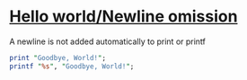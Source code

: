 [1]: https://rosettacode.org/wiki/Hello_world/Newline_omission

# [Hello world/Newline omission][1]

A newline is not added automatically to print or printf

```perl
print "Goodbye, World!";
printf "%s", "Goodbye, World!";
```
